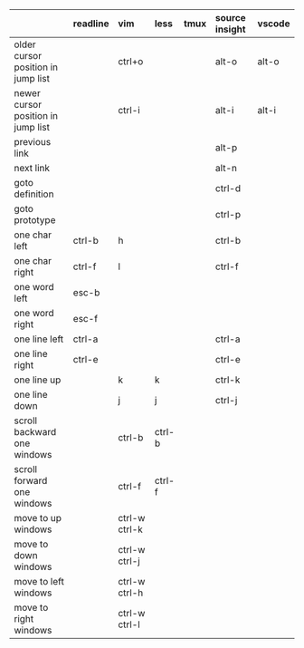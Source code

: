 ||readline|vim|less|tmux|source insight|vscode|
|:-|:-|:-|:-|:-|:-|:-|
|older cursor position in jump list||ctrl+o|||alt-o|alt-o|
|newer cursor position in jump list||ctrl-i|||alt-i|alt-i|
|previous link|||||alt-p||
|next link|||||alt-n||
|goto definition|||||ctrl-d||
|goto prototype|||||ctrl-p||
|one char left|ctrl-b|h|||ctrl-b||
|one char right|ctrl-f|l|||ctrl-f||
|one word left|esc-b||||||
|one word right|esc-f||||||
|one line left|ctrl-a||||ctrl-a||
|one line right|ctrl-e||||ctrl-e||
|one line up||k|k||ctrl-k||
|one line down||j|j||ctrl-j||
|scroll backward one windows||ctrl-b|ctrl-b|||
|scroll forward one windows||ctrl-f|ctrl-f|||
|move to up windows||ctrl-w ctrl-k|||||
|move to down windows||ctrl-w ctrl-j|||||
|move to left windows||ctrl-w ctrl-h|||||
|move to right windows||ctrl-w ctrl-l|||||
